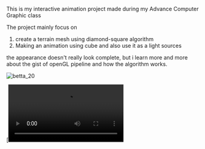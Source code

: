 This is my interactive animation project made during my Advance Computer Graphic class

The project mainly focus on
1. create a terrain mesh using diamond-square algorithm
2. Making an animation using cube and also use it as a light sources

the appearance doesn't really look complete, but i learn more and more about the gist of openGL pipeline and how the algorithm works.

![betta_20](https://github.com/user-attachments/assets/166c333d-fc1b-4435-b03b-5bf0519e5da4)

[![Watch the video](OpenGL_Animation_Bunyapon.mp4)

